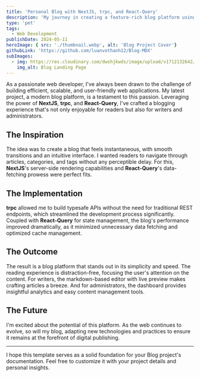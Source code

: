 ```yaml
---
title: 'Personal Blog with NextJS, trpc, and React-Query'
description: 'My journey in creating a feature-rich blog platform using the latest web technologies to deliver a seamless reading and writing experience.'
type: 'pet'
tags:
  - Web Development
publishDate: 2024-05-11
heroImage: { src: './thumbnail.webp', alt: 'Blog Project Cover'}
githubLink: 'https://github.com/luanvothanh12/Blog-MDX'
subImages:
  - img: https://res.cloudinary.com/dwshjkwds/image/upload/v1712132642/personal-website/projects/dica/dica-cover_xyqomi.webp
    img_alt: Blog Landing Page
---
```


As a passionate web developer, I've always been drawn to the challenge of building efficient, scalable, and user-friendly web applications. My latest project, a modern blog platform, is a testament to this passion. Leveraging the power of **NextJS**, **trpc**, and **React-Query**, I've crafted a blogging experience that's not only enjoyable for readers but also for writers and administrators.

## The Inspiration

The idea was to create a blog that feels instantaneous, with smooth transitions and an intuitive interface. I wanted readers to navigate through articles, categories, and tags without any perceptible delay. For this, **NextJS**'s server-side rendering capabilities and **React-Query**'s data-fetching prowess were perfect fits.

## The Implementation

**trpc** allowed me to build typesafe APIs without the need for traditional REST endpoints, which streamlined the development process significantly. Coupled with **React-Query** for state management, the blog's performance improved dramatically, as it minimized unnecessary data fetching and optimized cache management.

## The Outcome

The result is a blog platform that stands out in its simplicity and speed. The reading experience is distraction-free, focusing the user's attention on the content. For writers, the markdown-based editor with live preview makes crafting articles a breeze. And for administrators, the dashboard provides insightful analytics and easy content management tools.

## The Future

I'm excited about the potential of this platform. As the web continues to evolve, so will my blog, adapting new technologies and practices to ensure it remains at the forefront of digital publishing.

---

I hope this template serves as a solid foundation for your Blog project's documentation. Feel free to customize it with your project details and personal insights.
